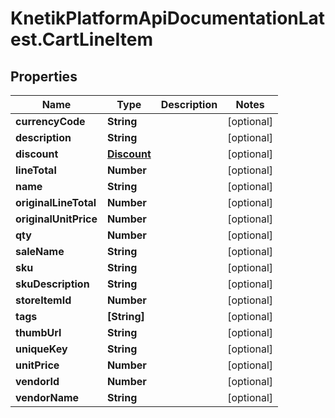 # KnetikPlatformApiDocumentationLatest.CartLineItem

## Properties
Name | Type | Description | Notes
------------ | ------------- | ------------- | -------------
**currencyCode** | **String** |  | [optional] 
**description** | **String** |  | [optional] 
**discount** | [**Discount**](Discount.md) |  | [optional] 
**lineTotal** | **Number** |  | [optional] 
**name** | **String** |  | [optional] 
**originalLineTotal** | **Number** |  | [optional] 
**originalUnitPrice** | **Number** |  | [optional] 
**qty** | **Number** |  | [optional] 
**saleName** | **String** |  | [optional] 
**sku** | **String** |  | [optional] 
**skuDescription** | **String** |  | [optional] 
**storeItemId** | **Number** |  | [optional] 
**tags** | **[String]** |  | [optional] 
**thumbUrl** | **String** |  | [optional] 
**uniqueKey** | **String** |  | [optional] 
**unitPrice** | **Number** |  | [optional] 
**vendorId** | **Number** |  | [optional] 
**vendorName** | **String** |  | [optional] 


